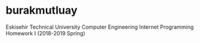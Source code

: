# burakmutluay
Eskisehir Technical University Computer Engineering Internet Programming Homework I (2018-2019 Spring)
